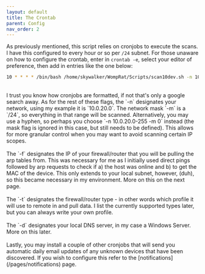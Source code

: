 ```yaml
---
layout: default
title: The Crontab
parent: Config
nav_order: 2
---
```


As previously mentioned, this script relies on cronjobs to execute the scans. I have this configured to every hour or so per `/24` subnet. For those unaware on how to configure the crontab, enter in `crontab -e`, select your editor of preference, then add in entries like the one below:
<br>
```bash
10 * * * * /bin/bash /home/skywalker/WompRat/Scripts/scan10dev.sh -n 10.0.20.0 -m 24 -f 192.168.11.1 -t 2 -d 10.0.20.2
```
<br>
I trust you know how cronjobs are formatted, if not that's only a google search away. As for the rest of these flags, the `-n` designates your network, using my example it is `10.0.20.0`. The network mask `-m` is a `/24`, so everything in that range will be scanned. Alternatively, you may use a hyphen, so perhaps you choose `-n 10.0.20.0-255 -m 0` instead (the mask flag is ignored in this case, but still needs to be defined). This allows for more granular control when you may want to avoid scanning certain IP scopes.
<br><br>
The `-f` designates the IP of your firewall/router that you will be pulling the arp tables from. This was necessary for me as I initially used direct pings followed by arp requests to check if a) the host was online and b) to get the MAC of the device. This only extends to your local subnet, however, (duh), so this became necessary in my environment. More on this on the next page.
<br><br>
The `-t` designates the firewall/router type - in other words which profile it will use to remote in and pull data. I list the currently supported types later, but you can always write your own profile.
<br><br>
The `-d` designates your local DNS server, in my case a Windows Server. More on this later.
<br><br>
Lastly, you may install a couple of other cronjobs that will send you automatic daily email updates of any unknown devices that have been discovered. If you wish to configure this refer to the [notifications](/pages/notifications) page.
<br><br>
